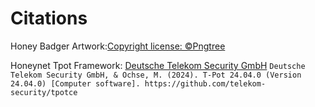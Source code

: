 # Citations

Honey Badger Artwork:[Copyright license: ©️Pngtree](https://pngtree.com/freepng/honey-badger-mascot-claw-circle-retro_15593474.html)

Honeynet Tpot Framework: [Deutsche Telekom Security GmbH](https://github.com/telekom-security/tpotce/blob/master/CITATION.cff)
`Deutsche Telekom Security GmbH, & Ochse, M. (2024). T-Pot 24.04.0 (Version 24.04.0) [Computer software]. https://github.com/telekom-security/tpotce`
